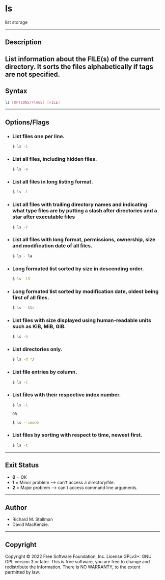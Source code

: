 # ls
list storage

---

## Description
List information about the FILE(s) of the current directory.
It sorts the files alphabetically if tags are not specified.
---

## Syntax
```bash
ls [OPTIONS/FlAGS] [FILE]
```
---

## Options/Flags
- ###  List files one per line.
    ```bash
    $ ls -1
    ```
- ### List all files, including hidden files.
    ```bash
    $ ls -a
    ```
- ### List all files in long listing format.
    ```bash
    $ ls -l
    ```
- ### List all files with trailing directory names and indicating what type files are by putting a slash after directories and a star after executable files
    ```bash
    $ ls -F
    ```
- ### List all files with long format, permissions, ownership, size and modification date of all files. 
    ```bash
    $ ls - la
    ```
- ### Long formated list sorted by size in descending order.
    ```bash
    $ ls -lS
    ```
- ### Long formated list sorted by modification date, oldest being first of all files.
    ```bash
    $ ls - ltr
    ```
- ### List files with size displayed using human-readable units such as KiB, MiB, GiB.
    ```bash
    $ ls -h
    ```
- ### List directories only.
    ```bash
    $ ls -d */
    ```

- ### List file entries by column.
    ```bash
    $ ls -C
    ```
- ### List files with their respective index number.
    ```bash
    $ ls -i
    ```
    `OR`
    ```bash
    $ ls --inode
    ```
- ### List files by sorting with respect to time, newest first.
    ```bash
    $ ls -t
    ```

---

## Exit Status
- **0** = OK
- **1** = Minor problem --> can't access a directory/file.
- **2** = Major problem --> can't access command line arguments.
---

## Author
- Richard M. Stallman
- David MacKenzie.

---

## Copyright
Copyright © 2022 Free Software Foundation, Inc. License GPLv3+: GNU GPL version 3 or later.
This is free software, you are free to change and redistribute the information. There is NO WARRANTY, to the extent permitted by law.
